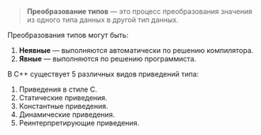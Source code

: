 >**Преобразование типов** — это процесс преобразования значения из одного типа данных в другой тип данных.

Преобразования типов могут быть:

1. **Неявные** — выполняются автоматически по решению компилятора.
2. **Явные** — выполняются по решению программиста.

В C++ существует 5 различных видов приведений типа:

1. Приведения в стиле C.
2. Статические приведения.
3. Константные приведения.
4. Динамические приведения.
5. Реинтерпретирующие приведения.
